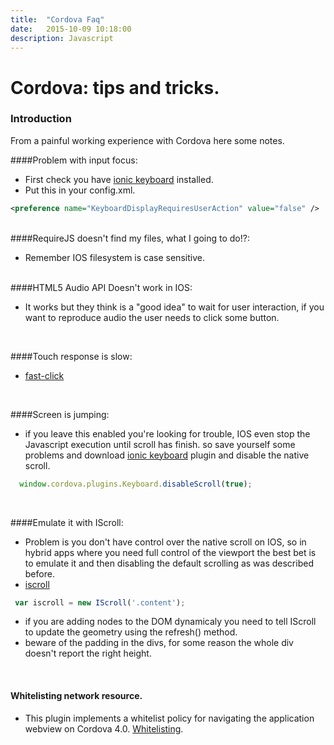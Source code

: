 ```yaml
---
title:  "Cordova Faq"
date:   2015-10-09 10:18:00
description: Javascript
---
```


# Cordova: tips and tricks.


### Introduction

From a painful working experience with Cordova here some notes.


####Problem with input focus: 

  - First check you have [ionic keyboard] installed. 
  - Put this in your config.xml. 

  ```xml
  <preference name="KeyboardDisplayRequiresUserAction" value="false" />
  ```

<br>
####RequireJS doesn't find my files, what I going to do!?: 

  - Remember IOS filesystem is case sensitive. 

<br>
####HTML5 Audio API Doesn't work in IOS: 

  - It works but they think is a "good idea" to wait for user interaction, if you want to reproduce audio the user needs to click some button. 

<br>

####Touch response is slow: 

  - [fast-click]

<br>


####Screen is jumping: 

  - if you leave this enabled you're looking for trouble, IOS even stop the Javascript execution until scroll has finish. so save yourself some problems and download [ionic keyboard] plugin and disable the native scroll.

  ```js
    window.cordova.plugins.Keyboard.disableScroll(true); 
  ```

<br>

####Emulate it with IScroll: 
  
  - Problem is you don't have control over the native scroll on IOS, so in hybrid apps where you need full control of the viewport the best bet is to emulate it and then disabling the default scrolling as was described before.
  - [iscroll]
  
  ```js
   var iscroll = new IScroll('.content');
  ```
  - if you are adding nodes to the DOM dynamicaly you need to tell IScroll to update the geometry using the refresh() method. 
  - beware of the padding in the divs, for some reason the whole div doesn't report the right height. 



<br>

#### Whitelisting network resource. 

  - This plugin implements a whitelist policy for navigating the application webview on Cordova 4.0. [Whitelisting].  



[ionic keyboard]: https://github.com/driftyco/ionic-plugin-keyboard
[fast-click]: https://github.com/ftlabs/fastclick
[iscroll]: http://iscrolljs.com/
[whitelisting]: https://github.com/apache/cordova-plugin-whitelist
